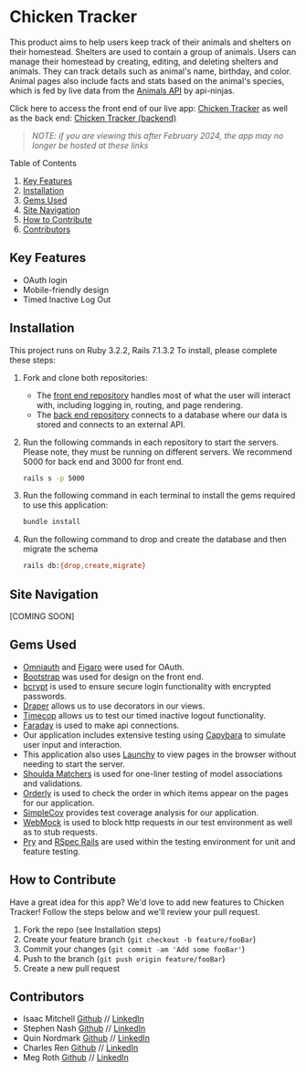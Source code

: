 # Chicken Tracker
This product aims to help users keep track of their animals and shelters on their homestead. Shelters are used to contain a group of animals. Users can manage their homestead by creating, editing, and deleting shelters and animals. They can track details such as animal's name, birthday, and color. Animal pages also include facts and stats based on the animal's species, which is fed by live data from the [Animals API](https://api-ninjas.com/api/animals) by api-ninjas.

Click here to access the front end of our live app: [Chicken Tracker](https://warm-refuge-91806-7859a51228e5.herokuapp.com/) as well as the back end: [Chicken Tracker (backend)](https://hidden-sands-71693-380133048218.herokuapp.com/)
> _NOTE: if you are viewing this after February 2024, the app may no longer be hosted at these links_

Table of Contents
1. [Key Features](#Key-Features)
1. [Installation](#Installation)
1. [Gems Used](#Gems-Used)
1. [Site Navigation](#Site-Navigation)
1. [How to Contribute](#How-to-Contribute)
1. [Contributors](#Contributors)

## Key Features
- OAuth login
- Mobile-friendly design
- Timed Inactive Log Out

## Installation
This project runs on Ruby 3.2.2, Rails 7.1.3.2
To install, please complete these steps:

1. Fork and clone both repositories:
    - The [front end repository](https://github.com/tmitchellisaac/chicken_tracker_fe) handles most of what the user will interact with, including logging in, routing, and page rendering.
    - The [back end repository](https://github.com/n0rdie/chicken-tracker-be) connects to a database where our data is stored and connects to an external API.

1. Run the following commands in each repository to start the servers. Please note, they must be running on different servers. We recommend 5000 for back end and 3000 for front end.
    ```sh
    rails s -p 5000
    ```
1. Run the following command in each terminal to install the gems required to use this application:
    ```sh
    bundle install
    ```
1. Run the following command to drop and create the database and then migrate the schema
    ```sh
    rails db:{drop,create,migrate}
    ```

## Site Navigation
[COMING SOON]

## Gems Used
- [Omniauth](https://github.com/omniauth/omniauth) and [Figaro](https://github.com/laserlemon/figaro) were used for OAuth. 
- [Bootstrap](https://github.com/twbs/bootstrap-rubygem) was used for design on the front end.
- [bcrypt](https://github.com/bcrypt-ruby/bcrypt-ruby) is used to ensure secure login functionality with encrypted passwords.
- [Draper](https://github.com/drapergem/draper) allows us to use decorators in our views.
- [Timecop](https://github.com/travisjeffery/timecop) allows us to test our timed inactive logout functionality.
- [Faraday](https://github.com/lostisland/faraday) is used to make api connections.
- Our application includes extensive testing using [Capybara](https://github.com/teamcapybara/capybara) to simulate user input and interaction.
- This application also uses [Launchy](https://github.com/copiousfreetime/launchy) to view pages in the browser without needing to start the server.
- [Shoulda Matchers](https://github.com/thoughtbot/shoulda-matchers) is used for one-liner testing of model associations and validations.
- [Orderly](https://github.com/jmondo/orderly) is used to check the order in which items appear on the pages for our application.
- [SimpleCov](https://github.com/simplecov-ruby/simplecov) provides test coverage analysis for our application.
- [WebMock](https://github.com/bblimke/webmock) is used to block http requests in our test environment as well as to stub requests.
- [Pry](https://github.com/pry/pry) and [RSpec Rails](https://github.com/rspec/rspec-rails) are used within the testing environment for unit and feature testing.

## How to Contribute

Have a great idea for this app? We'd love to add new features to Chicken Tracker! Follow the steps below and we'll review your pull request.

1. Fork the repo (see Installation steps)
2. Create your feature branch (`git checkout -b feature/fooBar`)
3. Commit your changes (`git commit -am 'Add some fooBar'`)
4. Push to the branch (`git push origin feature/fooBar`)
5. Create a new pull request

## Contributors

- Isaac Mitchell [Github](https://github.com/tmitchellisaac) // [LinkedIn](https://www.linkedin.com/in/tmitchellisaac/)
- Stephen Nash [Github](https://github.com/s2an) // [LinkedIn](https://www.linkedin.com/in/stephen-aa-nash/)
- Quin Nordmark [Github](https://github.com/n0rdie) // [LinkedIn](https://www.linkedin.com/in/quinnordmark/)
- Charles Ren [Github](https://github.com/codeWithRen) // [LinkedIn](https://www.linkedin.com/in/charles-ren-code/)
- Meg Roth [Github](https://github.com/megroth2) // [LinkedIn](https://www.linkedin.com/in/meg-roth/)